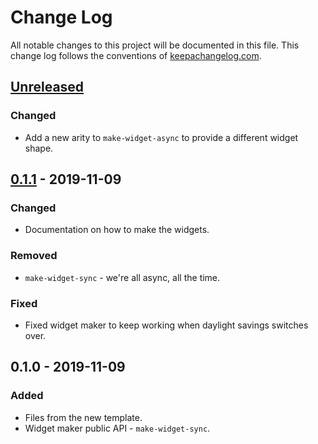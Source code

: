 # Change Log
All notable changes to this project will be documented in this file. This change log follows the conventions of [keepachangelog.com](http://keepachangelog.com/).

## [Unreleased]
### Changed
- Add a new arity to `make-widget-async` to provide a different widget shape.

## [0.1.1] - 2019-11-09
### Changed
- Documentation on how to make the widgets.

### Removed
- `make-widget-sync` - we're all async, all the time.

### Fixed
- Fixed widget maker to keep working when daylight savings switches over.

## 0.1.0 - 2019-11-09
### Added
- Files from the new template.
- Widget maker public API - `make-widget-sync`.

[Unreleased]: https://github.com/your-name/./compare/0.1.1...HEAD
[0.1.1]: https://github.com/your-name/./compare/0.1.0...0.1.1

